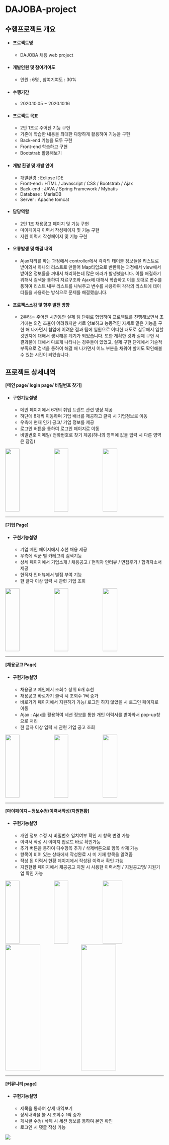 # DAJOBA-project

## 수행프로젝트 개요 ## 

- #### 프로젝트명
   * DAJOBA 채용 web project
   
- #### 개발인원 및 참여기여도
   * 인원 : 6명 , 참여기여도 : 30%

- #### 수행기간
   * 2020.10.05 ~ 2020.10.16
   
- #### 프로젝트 목표
   * 2안 1조로 주어진 기능 구현
   * 기존에 학습한 내용을 최대한 다양하게 활용하여 기능을 구현
   * Back-end 기능을 모두 구현
   * Front-end 학습하고 구현
   * Bootstrab 활용해보기
   
- #### 개발 환경 및 개발 언어
   * 개발환경  : Eclipse IDE
   * Front-end : HTML / Javascript / CSS / Bootstrab / Ajax
   * Back-end  : JAVA / Spring Framework / Mybatis
   * Database  : MariaDB
   * Server    : Apache tomcat
   
- #### 담당역할
   * 2인 1조 채용공고 페이지 및 기능 구현
   * 마이페이지 이력서 작성페이지 및 기능 구현
   * 지원 이력서 작성페이지 및 기능 구현

- #### 오류발생 및 해결 내역
   * Ajax처리를 하는 과정에서 controller에서 각각의 테이블 정보들을 리스트로 받아와서 하나의 리스트로 만들어 Map타입으로 반환하는 과정에서 view에서 받아온 정보들을 꺼내서 처리하는데 많은 에러가 발생했습니다. 이를 해결하기 위해서 검색을 통하여 자료구조와 Ajax에 대해서 학습하고 이를 토대로 변수를 통하여 리스트 내부 리스트를 나눠주고 변수를 사용하여 각각의 리스트에 데이터들을 사용하는 방식으로 문제를 해결했습니다.   
   
- #### 프로젝스소감 및 향후 발전 방향
   * 2주라는 주어진 시간동안 실제 팀 단위로 협업하여 프로젝트를 진행해보면서 초기에는 의견 조율이 어려웠지만 서로 양보하고 능동적인 자세로 맡은 기능을 구현 해 나가면서 협업에 어려운 점과 팀에 일원으로 어떠한 태도로 실무에서 임할 것인지에 대해서 생각해본 계기가 되었습니다. 
 또한 계획한 것과 실제 구현 시 결과물에 대해서 다르게 나타나는 경우들이 있었고, 실제 구현 단계에서 기술적 부족으로 검색을 통하여 해결 해 나가면서 어느 부분을 채워야 할지도 확인해볼 수 있는 시간이 되었습니다.
     
## 프로젝트 상세내역  ##  
**[메인 page/ login page/ 비밀번호 찾기]**  
- #### 구현기능설명
  * 메인 페이지에서 6개의 취업 트랜드 관련 영상 제공
  * 하단에 8개씩 이동하며 기업 배너를 제공하고 클릭 시 기업정보로 이동
  * 우측에 현재 인기 공고/ 기업 정보를 제공
  * 로그인 버튼을 통하여 로그인 페이지로 이동
  * 비밀번호 이메일/ 전화번호로 찾기 제공(하나의 영역에 값을 입력 시 다른 영역은 잠김)
<div>
  <img src="https://user-images.githubusercontent.com/72076023/101980288-ad527780-3ca7-11eb-9ae9-0880797e633f.png" width="30%" height="200px"> </img>
  <img src="https://user-images.githubusercontent.com/72076023/101980294-afb4d180-3ca7-11eb-882e-3fe98562d137.png" width="30%" height="200px"> </img>
  <img src="https://user-images.githubusercontent.com/72076023/101980287-ad527780-3ca7-11eb-8e2c-648458e7f3c0.png" width="30%" height="200px"> </img>
</div>


--------------------------
**[기업 Page]**  
- #### 구현기능설명
  * 기업 메인 페이지에서 추천 채용 제공
  * 우측에 직군 별 카테고리 검색기능
  * 상세 페이지에서 기업소개 / 채용공고 / 현직자 인터뷰 / 면접후기 / 합격자소서 제공
  * 현직자 인터뷰에서 별점 부여 기능
  * 한 글자 이상 입력 시 관련 기업 조회
<div>
  <img src="https://user-images.githubusercontent.com/72076023/101980290-ae83a480-3ca7-11eb-9dd3-07ff6e0dc5c5.png" width="30%" height="200px"> </img>
  <img src="https://user-images.githubusercontent.com/72076023/101980292-af1c3b00-3ca7-11eb-949b-65383dbab86a.png" width="30%" height="200px"> </img>
  <img src="https://user-images.githubusercontent.com/72076023/101980291-af1c3b00-3ca7-11eb-986d-962f2070b492.png" width="30%" height="200px"> </img>
</div>

--------------------------
**[채용공고 Page]**  
- #### 구현기능설명
  * 채용공고 메인에서 조회수 상위 6개 추천
  * 채용공고 바로가기 클릭 시 조회수 1씩 증가
  * 바로가기 페이지에서 지원하기 가능/ 로그인 하지 않았을 시 로그인 페이지로 이동
  * Ajax : Ajax를 활용하여 세션 정보를 통한 개인 이력서를 받아와서 pop-up창으로 처리
  * 한 글자 이상 입력 시 관련 기업 공고 조회
<div>
  <img src="https://user-images.githubusercontent.com/72076023/101980298-b0e5fe80-3ca7-11eb-8b15-7608fc2418ca.png" width="30%" height="200px"> </img>
  <img src="https://user-images.githubusercontent.com/72076023/101980286-acb9e100-3ca7-11eb-9555-73a80eb52da7.png" width="30%" height="200px"> </img>
  <img src="https://user-images.githubusercontent.com/72076023/101980285-acb9e100-3ca7-11eb-9266-35f33e980216.png" width="30%" height="200px"> </img>
</div>

--------------------------
**[마이페이지 – 정보수정/이력서작성/지원현황]**  
- #### 구현기능설명
  * 개인 정보 수정 시 비밀번호 일치여부 확인 시 항목 변경 가능
  * 이력서 작성 시 이미지 업로드 바로 확인가능
  * 추가 버튼을 통하여 다수항목 추가 / 삭제버튼으로 항목 삭제 가능
  * 항목이 비어 있는 상태에서 작성완료 시 미 기재 항목을 알려줌
  * 작성 된 이력서 현황 페이지에서 작성된 이력서 확인 가능
  * 지원현황 페이지에서 채공공고 지원 시 사용한 이력서명 / 지원공고명/ 지원기업 확인 가능
<div>
    <img src="https://user-images.githubusercontent.com/72076023/101980293-afb4d180-3ca7-11eb-8c0e-754b8d9ea62d.png" width="30%" height="200px"> </img>
    <img src="https://user-images.githubusercontent.com/72076023/101980295-b04d6800-3ca7-11eb-98b0-0f8fba92e8c1.png" width="30%" height="200px"> </img>
    <img src="https://user-images.githubusercontent.com/72076023/101981322-50f35600-3caf-11eb-88c2-bfa05b799a18.png" width="35%" height="200px"> </img>
</div>
<div>
  <img src="https://user-images.githubusercontent.com/72076023/101980283-ab88b400-3ca7-11eb-8a3e-0c45f86725a8.png" width="47%" height="400px"> </img>
  <img src="https://user-images.githubusercontent.com/72076023/101980284-ac214a80-3ca7-11eb-957b-956cb4275631.png" width="47%" height="400px"> </img>
</div>
  

--------------------------
**[커뮤니티 page]**  
- #### 구현기능설명
  * 제목을 통하여 상세 내역보기
  * 상세내역을 볼 시 조회수 1씩 증가
  * 게시글 수정/ 삭제 시 세션 정보를 통하여 본인 확인
  * 로그인 시 댓글 작성 가능
  
<div>
  <img src="https://user-images.githubusercontent.com/72076023/101980289-adeb0e00-3ca7-11eb-8608-2942283bf7d7.png"> </img>
</div>
